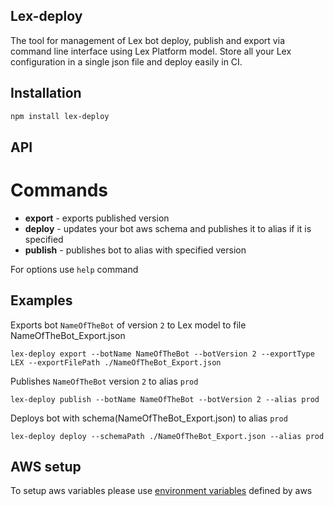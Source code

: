 ## Lex-deploy
The tool for management of Lex bot deploy, publish and export via command line interface using Lex Platform model. Store all your Lex configuration in a single json file and deploy easily in CI.

## Installation

```bash
npm install lex-deploy
```

## API

# Commands
- **export**  - exports published version
- **deploy**  - updates your bot aws schema and publishes it to alias if it is specified
- **publish**  - publishes bot to alias with specified version

For options use `help` command

## Examples

Exports bot `NameOfTheBot` of version `2` to Lex model to file NameOfTheBot_Export.json
```console
lex-deploy export --botName NameOfTheBot --botVersion 2 --exportType LEX --exportFilePath ./NameOfTheBot_Export.json
```

Publishes `NameOfTheBot` version `2` to alias `prod`
```console
lex-deploy publish --botName NameOfTheBot --botVersion 2 --alias prod
```

Deploys bot with schema(NameOfTheBot_Export.json) to alias `prod`
```console
lex-deploy deploy --schemaPath ./NameOfTheBot_Export.json --alias prod
```


## AWS setup
To setup aws variables please use [environment variables](https://docs.aws.amazon.com/cli/latest/userguide/cli-configure-envvars.html) defined by aws
